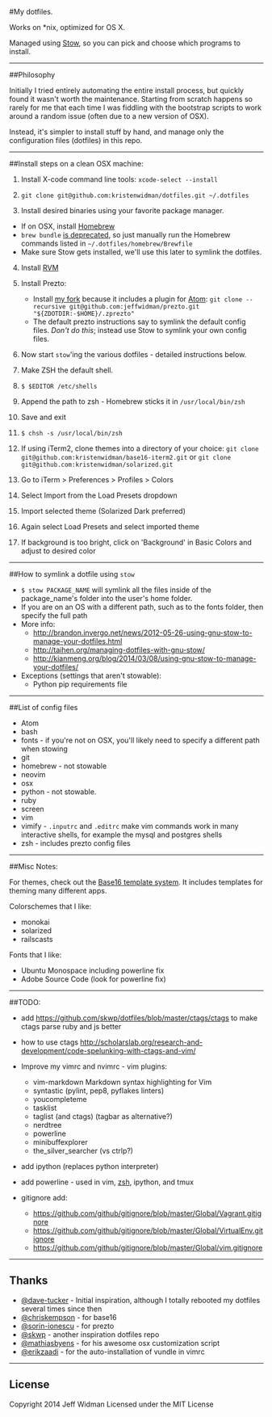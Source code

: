 #My dotfiles.

Works on *nix, optimized for OS X.

Managed using [Stow](http://www.gnu.org/software/stow/), so you can pick and
choose which programs to install.


---
##Philosophy

Initially I tried entirely automating the entire install process, but quickly
found it wasn't worth the maintenance. Starting from scratch happens so rarely
for me that each time I was fiddling with the bootstrap scripts to work around
a random issue (often due to a new version of OSX).

Instead, it's simpler to install stuff by hand, and manage only the
configuration files (dotfiles) in this repo.


---
##Install steps on a clean OSX machine:

1. Install X-code command line tools:
    `xcode-select --install`

2. `git clone git@github.com:kristenwidman/dotfiles.git ~/.dotfiles`

3. Install desired binaries using your favorite package manager.
  - If on OSX, install [Homebrew](http://brew.sh/)
  - `brew bundle` [is deprecated](https://github.com/Homebrew/homebrew/issues/32952), so just manually run the Homebrew
    commands listed in `~/.dotfiles/homebrew/Brewfile`
  - Make sure Stow gets installed, we'll use this later to symlink the dotfiles.

4. Install [RVM](http://rvm.io/)

5. Install Prezto:
    - Install [my fork](https://github.com/jeffwidman/prezto) because it includes a plugin for [Atom](http://atom.io):
    `git clone --recursive git@github.com:jeffwidman/prezto.git "${ZDOTDIR:-$HOME}/.zprezto"`
    - The default prezto instructions say to symlink the default config files.
      *Don't do this*; instead use Stow to symlink your own config files.

6. Now start `stow`'ing the various dotfiles - detailed instructions below.

7. Make ZSH the default shell.  
 1. `$ $EDITOR /etc/shells`
 2. Append the path to zsh - Homebrew sticks it in `/usr/local/bin/zsh`
 3. Save and exit
 4. `$ chsh -s /usr/local/bin/zsh`

8. If using iTerm2, clone themes into a directory of your choice:
    `git clone git@github.com:kristenwidman/base16-iterm2.git` or `git clone git@github.com:kristenwidman/solarized.git`
  1. Go to iTerm > Preferences > Profiles > Colors
  2. Select Import from the Load Presets dropdown
  3. Import selected theme (Solarized Dark preferred)
  4. Again select Load Presets and select imported theme
  5. If background is too bright, click on 'Background' in Basic Colors and adjust to desired color

---
##How to symlink a dotfile using `stow`

  - `$ stow PACKAGE_NAME` will symlink all the files inside of the
  package_name's folder into the user's home folder.
  - If you are on an OS with a different path, such as to the fonts folder,
   then specify the full path
  - More info:
      - http://brandon.invergo.net/news/2012-05-26-using-gnu-stow-to-manage-your-dotfiles.html
      - http://taihen.org/managing-dotfiles-with-gnu-stow/
      - http://kianmeng.org/blog/2014/03/08/using-gnu-stow-to-manage-your-dotfiles/
  - Exceptions (settings that aren't stowable):
      - Python pip requirements file


---
##List of config files

 - Atom
 - bash
 - fonts - if you're not on OSX, you'll likely need to specify a different path when stowing
 - git
 - homebrew - not stowable
 - neovim
 - osx
 - python - not stowable.
 - ruby
 - screen
 - vim
 - vimify - `.inputrc` and `.editrc` make vim commands work in many interactive
    shells, for example the mysql and postgres shells
 - zsh - includes prezto config files


---
##Misc Notes:

For themes, check out the [Base16 template system](https://github.com/chriskempson/base16). It includes templates for
theming many different apps.

Colorschemes that I like:
 - monokai
 - solarized
 - railscasts

Fonts that I like:
 - Ubuntu Monospace including powerline fix
 - Adobe Source Code (look for powerline fix)


---
##TODO:

 - add https://github.com/skwp/dotfiles/blob/master/ctags/ctags to make ctags parse ruby and js better
 - how to use ctags http://scholarslab.org/research-and-development/code-spelunking-with-ctags-and-vim/

 - Improve my vimrc and nvimrc - vim plugins:
   - vim-markdown Markdown syntax highlighting for Vim
   - syntastic (pylint, pep8, pyflakes linters)
   - youcompleteme
   - tasklist
   - taglist (and ctags) (tagbar as alternative?)
   - nerdtree
   - powerline
   - minibuffexplorer
   - the_silver_searcher (vs ctrlp?)

 - add ipython (replaces python interpreter)

 - add powerline - used in vim, [zsh](http://powerline.readthedocs.org/en/latest/usage/shell-prompts.html), ipython, and tmux

 - gitignore add:
    - https://github.com/github/gitignore/blob/master/Global/Vagrant.gitignore
    - https://github.com/github/gitignore/blob/master/Global/VirtualEnv.gitignore
    - https://github.com/github/gitignore/blob/master/Global/vim.gitignore


---
## Thanks

- [@dave-tucker](https://github.com/davetucker/dotfiles) - Initial inspiration,
although I totally rebooted my dotfiles several times since then
- [@chriskempson](https://github.com/chriskempson/base16) - for base16
- [@sorin-ionescu](https://github.com/sorin-ionescu/prezto) - for prezto
- [@skwp](https://github.com/skwp/dotfiles) - another inspiration dotfiles repo
- [@mathiasbyens](https://github.com/mathiasbynens/dotfiles) - for his awesome osx customization script
- [@erikzaadi](http://www.erikzaadi.com/2012/03/19/auto-installing-vundle-from-your-vimrc/) - for the auto-installation of vundle in vimrc

---
## License

Copyright 2014 Jeff Widman
Licensed under the MIT License
